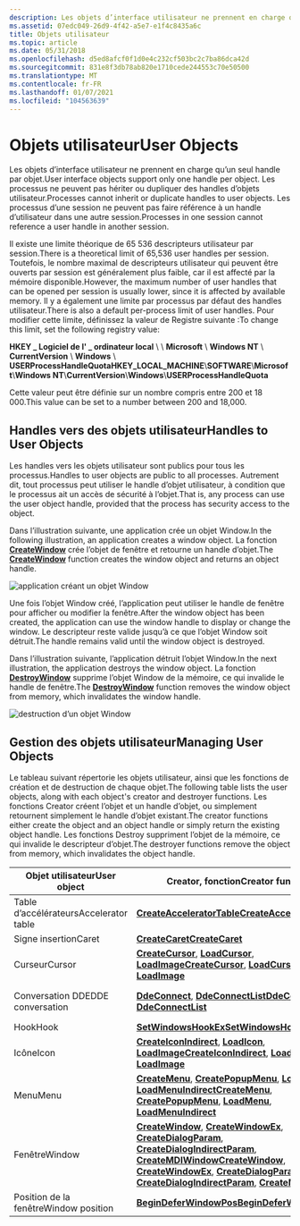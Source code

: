```yaml
---
description: Les objets d’interface utilisateur ne prennent en charge qu’un seul handle par objet. Les processus ne peuvent pas hériter ou dupliquer des handles d’objets utilisateur. Les processus d’une session ne peuvent pas faire référence à un handle d’utilisateur dans une autre session.
ms.assetid: 07edc049-26d9-4f42-a5e7-e1f4c8435a6c
title: Objets utilisateur
ms.topic: article
ms.date: 05/31/2018
ms.openlocfilehash: d5ed8afcf0f1d0e4c232cf503bc2c7ba86dca42d
ms.sourcegitcommit: 831e8f3db78ab820e1710cede244553c70e50500
ms.translationtype: MT
ms.contentlocale: fr-FR
ms.lasthandoff: 01/07/2021
ms.locfileid: "104563639"
---
```

# <a name="user-objects"></a><span data-ttu-id="0cb63-105">Objets utilisateur</span><span class="sxs-lookup"><span data-stu-id="0cb63-105">User Objects</span></span>

<span data-ttu-id="0cb63-106">Les objets d’interface utilisateur ne prennent en charge qu’un seul handle par objet.</span><span class="sxs-lookup"><span data-stu-id="0cb63-106">User interface objects support only one handle per object.</span></span> <span data-ttu-id="0cb63-107">Les processus ne peuvent pas hériter ou dupliquer des handles d’objets utilisateur.</span><span class="sxs-lookup"><span data-stu-id="0cb63-107">Processes cannot inherit or duplicate handles to user objects.</span></span> <span data-ttu-id="0cb63-108">Les processus d’une session ne peuvent pas faire référence à un handle d’utilisateur dans une autre session.</span><span class="sxs-lookup"><span data-stu-id="0cb63-108">Processes in one session cannot reference a user handle in another session.</span></span>

<span data-ttu-id="0cb63-109">Il existe une limite théorique de 65 536 descripteurs utilisateur par session.</span><span class="sxs-lookup"><span data-stu-id="0cb63-109">There is a theoretical limit of 65,536 user handles per session.</span></span> <span data-ttu-id="0cb63-110">Toutefois, le nombre maximal de descripteurs utilisateur qui peuvent être ouverts par session est généralement plus faible, car il est affecté par la mémoire disponible.</span><span class="sxs-lookup"><span data-stu-id="0cb63-110">However, the maximum number of user handles that can be opened per session is usually lower, since it is affected by available memory.</span></span> <span data-ttu-id="0cb63-111">Il y a également une limite par processus par défaut des handles utilisateur.</span><span class="sxs-lookup"><span data-stu-id="0cb63-111">There is also a default per-process limit of user handles.</span></span> <span data-ttu-id="0cb63-112">Pour modifier cette limite, définissez la valeur de Registre suivante :</span><span class="sxs-lookup"><span data-stu-id="0cb63-112">To change this limit, set the following registry value:</span></span>

<span data-ttu-id="0cb63-113">**HKEY \_ Logiciel de l' \_ ordinateur local** \\  \\ **Microsoft** \\ **Windows NT** \\ **CurrentVersion** \\ **Windows** \\ **USERProcessHandleQuota**</span><span class="sxs-lookup"><span data-stu-id="0cb63-113">**HKEY\_LOCAL\_MACHINE**\\**SOFTWARE**\\**Microsoft**\\**Windows NT**\\**CurrentVersion**\\**Windows**\\**USERProcessHandleQuota**</span></span>

<span data-ttu-id="0cb63-114">Cette valeur peut être définie sur un nombre compris entre 200 et 18 000.</span><span class="sxs-lookup"><span data-stu-id="0cb63-114">This value can be set to a number between 200 and 18,000.</span></span>

## <a name="handles-to-user-objects"></a><span data-ttu-id="0cb63-115">Handles vers des objets utilisateur</span><span class="sxs-lookup"><span data-stu-id="0cb63-115">Handles to User Objects</span></span>

<span data-ttu-id="0cb63-116">Les handles vers les objets utilisateur sont publics pour tous les processus.</span><span class="sxs-lookup"><span data-stu-id="0cb63-116">Handles to user objects are public to all processes.</span></span> <span data-ttu-id="0cb63-117">Autrement dit, tout processus peut utiliser le handle d’objet utilisateur, à condition que le processus ait un accès de sécurité à l’objet.</span><span class="sxs-lookup"><span data-stu-id="0cb63-117">That is, any process can use the user object handle, provided that the process has security access to the object.</span></span>

<span data-ttu-id="0cb63-118">Dans l’illustration suivante, une application crée un objet Window.</span><span class="sxs-lookup"><span data-stu-id="0cb63-118">In the following illustration, an application creates a window object.</span></span> <span data-ttu-id="0cb63-119">La fonction [**CreateWindow**](/windows/win32/api/winuser/nf-winuser-createwindowa) crée l’objet de fenêtre et retourne un handle d’objet.</span><span class="sxs-lookup"><span data-stu-id="0cb63-119">The [**CreateWindow**](/windows/win32/api/winuser/nf-winuser-createwindowa) function creates the window object and returns an object handle.</span></span>

![application créant un objet Window](images/cshob-01.png)

<span data-ttu-id="0cb63-121">Une fois l’objet Window créé, l’application peut utiliser le handle de fenêtre pour afficher ou modifier la fenêtre.</span><span class="sxs-lookup"><span data-stu-id="0cb63-121">After the window object has been created, the application can use the window handle to display or change the window.</span></span> <span data-ttu-id="0cb63-122">Le descripteur reste valide jusqu’à ce que l’objet Window soit détruit.</span><span class="sxs-lookup"><span data-stu-id="0cb63-122">The handle remains valid until the window object is destroyed.</span></span>

<span data-ttu-id="0cb63-123">Dans l’illustration suivante, l’application détruit l’objet Window.</span><span class="sxs-lookup"><span data-stu-id="0cb63-123">In the next illustration, the application destroys the window object.</span></span> <span data-ttu-id="0cb63-124">La fonction [**DestroyWindow**](/windows/win32/api/winuser/nf-winuser-destroywindow) supprime l’objet Window de la mémoire, ce qui invalide le handle de fenêtre.</span><span class="sxs-lookup"><span data-stu-id="0cb63-124">The [**DestroyWindow**](/windows/win32/api/winuser/nf-winuser-destroywindow) function removes the window object from memory, which invalidates the window handle.</span></span>

![destruction d’un objet Window](images/cshob-02.png)

## <a name="managing-user-objects"></a><span data-ttu-id="0cb63-126">Gestion des objets utilisateur</span><span class="sxs-lookup"><span data-stu-id="0cb63-126">Managing User Objects</span></span>

<span data-ttu-id="0cb63-127">Le tableau suivant répertorie les objets utilisateur, ainsi que les fonctions de création et de destruction de chaque objet.</span><span class="sxs-lookup"><span data-stu-id="0cb63-127">The following table lists the user objects, along with each object's creator and destroyer functions.</span></span> <span data-ttu-id="0cb63-128">Les fonctions Creator créent l’objet et un handle d’objet, ou simplement retournent simplement le handle d’objet existant.</span><span class="sxs-lookup"><span data-stu-id="0cb63-128">The creator functions either create the object and an object handle or simply return the existing object handle.</span></span> <span data-ttu-id="0cb63-129">Les fonctions Destroy suppriment l’objet de la mémoire, ce qui invalide le descripteur d’objet.</span><span class="sxs-lookup"><span data-stu-id="0cb63-129">The destroyer functions remove the object from memory, which invalidates the object handle.</span></span>



| <span data-ttu-id="0cb63-130">Objet utilisateur</span><span class="sxs-lookup"><span data-stu-id="0cb63-130">User object</span></span>       | <span data-ttu-id="0cb63-131">Creator, fonction</span><span class="sxs-lookup"><span data-stu-id="0cb63-131">Creator function</span></span>                                                                                                                                                                                                                                                              | <span data-ttu-id="0cb63-132">Fonction Destroy</span><span class="sxs-lookup"><span data-stu-id="0cb63-132">Destroyer function</span></span>                                                                                   |
|-------------------|-------------------------------------------------------------------------------------------------------------------------------------------------------------------------------------------------------------------------------------------------------------------------------|------------------------------------------------------------------------------------------------------|
| <span data-ttu-id="0cb63-133">Table d’accélérateurs</span><span class="sxs-lookup"><span data-stu-id="0cb63-133">Accelerator table</span></span> | [<span data-ttu-id="0cb63-134">**CreateAcceleratorTable**</span><span class="sxs-lookup"><span data-stu-id="0cb63-134">**CreateAcceleratorTable**</span></span>](/windows/win32/api/winuser/nf-winuser-createacceleratortablea)                                                                                                                                                                                                               | [<span data-ttu-id="0cb63-135">**DestroyAcceleratorTable**</span><span class="sxs-lookup"><span data-stu-id="0cb63-135">**DestroyAcceleratorTable**</span></span>](/windows/win32/api/winuser/nf-winuser-destroyacceleratortable)                                    |
| <span data-ttu-id="0cb63-136">Signe insertion</span><span class="sxs-lookup"><span data-stu-id="0cb63-136">Caret</span></span>             | [<span data-ttu-id="0cb63-137">**CreateCaret**</span><span class="sxs-lookup"><span data-stu-id="0cb63-137">**CreateCaret**</span></span>](/windows/win32/api/winuser/nf-winuser-createcaret)                                                                                                                                                                                                                                     | [<span data-ttu-id="0cb63-138">**DestroyCaret**</span><span class="sxs-lookup"><span data-stu-id="0cb63-138">**DestroyCaret**</span></span>](/windows/win32/api/winuser/nf-winuser-destroycaret)                                                          |
| <span data-ttu-id="0cb63-139">Curseur</span><span class="sxs-lookup"><span data-stu-id="0cb63-139">Cursor</span></span>            | <span data-ttu-id="0cb63-140">[**CreateCursor**](/windows/win32/api/winuser/nf-winuser-createcursor), [**LoadCursor**](/windows/win32/api/winuser/nf-winuser-loadcursora), [**LoadImage**](/windows/win32/api/winuser/nf-winuser-loadimagea)</span><span class="sxs-lookup"><span data-stu-id="0cb63-140">[**CreateCursor**](/windows/win32/api/winuser/nf-winuser-createcursor), [**LoadCursor**](/windows/win32/api/winuser/nf-winuser-loadcursora), [**LoadImage**](/windows/win32/api/winuser/nf-winuser-loadimagea)</span></span>                                                                                                                                                   | [<span data-ttu-id="0cb63-141">**DestroyCursor**</span><span class="sxs-lookup"><span data-stu-id="0cb63-141">**DestroyCursor**</span></span>](/windows/win32/api/winuser/nf-winuser-destroycursor)                                                        |
| <span data-ttu-id="0cb63-142">Conversation DDE</span><span class="sxs-lookup"><span data-stu-id="0cb63-142">DDE conversation</span></span>  | <span data-ttu-id="0cb63-143">[**DdeConnect**](/windows/win32/api/ddeml/nf-ddeml-ddeconnect), [ **DdeConnectList**](/windows/win32/api/ddeml/nf-ddeml-ddeconnectlist)</span><span class="sxs-lookup"><span data-stu-id="0cb63-143">[**DdeConnect**](/windows/win32/api/ddeml/nf-ddeml-ddeconnect), [**DdeConnectList**](/windows/win32/api/ddeml/nf-ddeml-ddeconnectlist)</span></span>                                                                                                                                                                                      | <span data-ttu-id="0cb63-144">[**DdeDisconnect**](/windows/win32/api/ddeml/nf-ddeml-ddedisconnect), [ **DdeDisconnectList**](/windows/win32/api/ddeml/nf-ddeml-ddedisconnectlist)</span><span class="sxs-lookup"><span data-stu-id="0cb63-144">[**DdeDisconnect**](/windows/win32/api/ddeml/nf-ddeml-ddedisconnect), [**DdeDisconnectList**](/windows/win32/api/ddeml/nf-ddeml-ddedisconnectlist)</span></span> |
| <span data-ttu-id="0cb63-145">Hook</span><span class="sxs-lookup"><span data-stu-id="0cb63-145">Hook</span></span>              | [<span data-ttu-id="0cb63-146">**SetWindowsHookEx**</span><span class="sxs-lookup"><span data-stu-id="0cb63-146">**SetWindowsHookEx**</span></span>](/windows/win32/api/winuser/nf-winuser-setwindowshookexa)                                                                                                                                                                                                                           | [<span data-ttu-id="0cb63-147">**UnhookWindowsHookEx**</span><span class="sxs-lookup"><span data-stu-id="0cb63-147">**UnhookWindowsHookEx**</span></span>](/windows/win32/api/winuser/nf-winuser-unhookwindowshookex)                                            |
| <span data-ttu-id="0cb63-148">Icône</span><span class="sxs-lookup"><span data-stu-id="0cb63-148">Icon</span></span>              | <span data-ttu-id="0cb63-149">[**CreateIconIndirect**](/windows/win32/api/winuser/nf-winuser-createiconindirect), [**LoadIcon**](/windows/win32/api/winuser/nf-winuser-loadicona), [**LoadImage**](/windows/win32/api/winuser/nf-winuser-loadimagea)</span><span class="sxs-lookup"><span data-stu-id="0cb63-149">[**CreateIconIndirect**](/windows/win32/api/winuser/nf-winuser-createiconindirect), [**LoadIcon**](/windows/win32/api/winuser/nf-winuser-loadicona), [**LoadImage**](/windows/win32/api/winuser/nf-winuser-loadimagea)</span></span>                                                                                                                                           | [<span data-ttu-id="0cb63-150">**DestroyIcon**</span><span class="sxs-lookup"><span data-stu-id="0cb63-150">**DestroyIcon**</span></span>](/windows/win32/api/winuser/nf-winuser-destroyicon)                                                            |
| <span data-ttu-id="0cb63-151">Menu</span><span class="sxs-lookup"><span data-stu-id="0cb63-151">Menu</span></span>              | <span data-ttu-id="0cb63-152">[**CreateMenu**](/windows/win32/api/winuser/nf-winuser-createmenu), [**CreatePopupMenu**](/windows/win32/api/winuser/nf-winuser-createpopupmenu), [**LoadMenu**](/windows/win32/api/winuser/nf-winuser-loadmenua), [**LoadMenuIndirect**](/windows/win32/api/winuser/nf-winuser-loadmenuindirecta)</span><span class="sxs-lookup"><span data-stu-id="0cb63-152">[**CreateMenu**](/windows/win32/api/winuser/nf-winuser-createmenu), [**CreatePopupMenu**](/windows/win32/api/winuser/nf-winuser-createpopupmenu), [**LoadMenu**](/windows/win32/api/winuser/nf-winuser-loadmenua), [**LoadMenuIndirect**](/windows/win32/api/winuser/nf-winuser-loadmenuindirecta)</span></span>                                                                                          | [<span data-ttu-id="0cb63-153">**DestroyMenu**</span><span class="sxs-lookup"><span data-stu-id="0cb63-153">**DestroyMenu**</span></span>](/windows/win32/api/winuser/nf-winuser-destroymenu)                                                            |
| <span data-ttu-id="0cb63-154">Fenêtre</span><span class="sxs-lookup"><span data-stu-id="0cb63-154">Window</span></span>            | <span data-ttu-id="0cb63-155">[**CreateWindow**](/windows/win32/api/winuser/nf-winuser-createwindowa), [**CreateWindowEx**](/windows/win32/api/winuser/nf-winuser-createwindowexa), [**CreateDialogParam**](/windows/win32/api/winuser/nf-winuser-createdialogparama), [**CreateDialogIndirectParam**](/windows/win32/api/winuser/nf-winuser-createdialogindirectparama), [**CreateMDIWindow**](/windows/win32/api/winuser/nf-winuser-createmdiwindowa)</span><span class="sxs-lookup"><span data-stu-id="0cb63-155">[**CreateWindow**](/windows/win32/api/winuser/nf-winuser-createwindowa), [**CreateWindowEx**](/windows/win32/api/winuser/nf-winuser-createwindowexa), [**CreateDialogParam**](/windows/win32/api/winuser/nf-winuser-createdialogparama), [**CreateDialogIndirectParam**](/windows/win32/api/winuser/nf-winuser-createdialogindirectparama), [**CreateMDIWindow**](/windows/win32/api/winuser/nf-winuser-createmdiwindowa)</span></span> | [<span data-ttu-id="0cb63-156">**DestroyWindow**</span><span class="sxs-lookup"><span data-stu-id="0cb63-156">**DestroyWindow**</span></span>](/windows/win32/api/winuser/nf-winuser-destroywindow)                                                        |
| <span data-ttu-id="0cb63-157">Position de la fenêtre</span><span class="sxs-lookup"><span data-stu-id="0cb63-157">Window position</span></span>   | [<span data-ttu-id="0cb63-158">**BeginDeferWindowPos**</span><span class="sxs-lookup"><span data-stu-id="0cb63-158">**BeginDeferWindowPos**</span></span>](/windows/win32/api/winuser/nf-winuser-begindeferwindowpos)                                                                                                                                                                                                                     | [<span data-ttu-id="0cb63-159">**EndDeferWindowPos**</span><span class="sxs-lookup"><span data-stu-id="0cb63-159">**EndDeferWindowPos**</span></span>](/windows/win32/api/winuser/nf-winuser-enddeferwindowpos)                                                |



 

 

 
